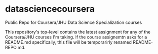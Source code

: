 # datasciencecoursera
Public Repo for Coursera/JHU Data Science Specialization courses

This repository's top-level contains the latest assignment for any of the Coursera/JHU courses I'm taking. If the course assignemtn asks for a README.md specifically, this file will be temporarirly renamed README-REPO.md.

